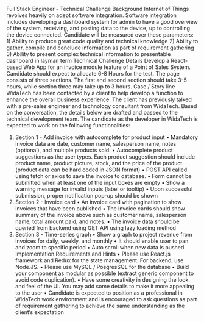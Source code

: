 Full Stack Engineer - Technical Challenge
Background
Internet of Things revolves heavily on adept software integration. Software integration includes developing a dashboard system for admin to have a good overview of the system, receiving, and posting data to the device, up to controlling the device connected.
Candidate will be measured over these parameters: 1) Ability to produce great code quality and technical knowledge 2) Ability to gather, compile and conclude information as part of requirement gathering 3) Ability to present complex technical information to presentable dashboard in layman term
Technical Challenge Details
Develop a React-based Web App for an invoice module feature of a Point of Sales System.
Candidate should expect to allocate 6-8 Hours for the test.
The page consists of three sections. The first and second section should take 3-5 hours, while section three may take up to 3 hours.
Case / Story line
WidaTech has been contacted by a client to help develop a function to enhance the overall business experience. The client has previously talked with a pre-sales engineer and technology consultant from WidaTech. Based on the conversation, the details below are drafted and passed to the technical development team.
The candidate as the developer in WidaTech is expected to work on the following functionalities:

1.  Section 1 - Add invoice with autocomplete for product input
    •
    Mandatory invoice data are date, customer name, salesperson name, notes (optional), and multiple products sold.
    •
    Autocomplete product suggestions as the user types. Each product suggestion should include product name, product picture, stock, and the price of the product (product data can be hard coded in JSON format)
    •
    POST API called using fetch or axios to save the invoice to database.
    •
    Form cannot be submitted when at least one of the input boxes are empty
    •
    Show a warning message for invalid inputs (label or tooltip)
    •
    Upon successful submission, proper notification pop-up should be shown
2.  Section 2 - Invoice card
    •
    An invoice card with pagination to show invoices that have been published
    •
    The invoice cards should show summary of the invoice above such as customer name, salesperson name, total amount paid, and notes.
    •
    The invoice data should be queried from backend using GET API using lazy loading method
3.  Section 3 - Time-series graph
    •
    Show a graph to project revenue from invoices for daily, weekly, and monthly
    •
    It should enable user to pan and zoom to specific period
    •
    Auto scroll when new data is pushed
    Implementation Requirements and Hints
    •
    Please use React.js framework and Redux for the state management. For backend, use Node.JS.
    •
    Please use MySQL / PosgresSQL for the database
    •
    Build your component as modular as possible (extract generic component to avoid code duplication).
    •
    Have some creativity in designing the look and feel of the UI. You may add some details to make it more appealing to the user
    •
    Candidate is expected to position as a professional in WidaTech work environment and is encouraged to ask questions as part of requirement gathering to achieve the same understanding as the client’s expectation
